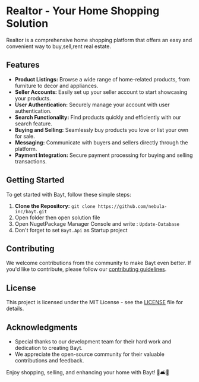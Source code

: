 # Realtor - Your Home Shopping Solution

Realtor is a comprehensive home shopping platform that offers an easy and convenient way to buy,sell,rent real estate.

## Features

- **Product Listings:** Browse a wide range of home-related products, from furniture to decor and appliances.
- **Seller Accounts:** Easily set up your seller account to start showcasing your products.
- **User Authentication:** Securely manage your account with user authentication.
- **Search Functionality:** Find products quickly and efficiently with our search feature.
- **Buying and Selling:** Seamlessly buy products you love or list your own for sale.
- **Messaging:** Communicate with buyers and sellers directly through the platform.
- **Payment Integration:** Secure payment processing for buying and selling transactions.

## Getting Started

To get started with Bayt, follow these simple steps:

1. **Clone the Repository:** `git clone https://github.com/nebula-inc/bayt.git`
2. Open folder then open solution file
3. Open NugetPackage Manager Console and write : `Update-Database`
4. Don't forget to set `Bayt.Api` as Startup project

## Contributing

We welcome contributions from the community to make Bayt even better. If you'd like to contribute, please follow our [contributing guidelines](CONTRIBUTING.md).

## License

This project is licensed under the MIT License - see the [LICENSE](LICENSE) file for details.

## Acknowledgments

- Special thanks to our development team for their hard work and dedication to creating Bayt.
- We appreciate the open-source community for their valuable contributions and feedback.

Enjoy shopping, selling, and enhancing your home with Bayt! 🏡🛋️🌼
